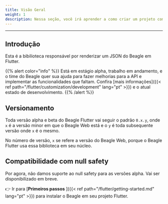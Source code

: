 ```yaml
---
title: Visão Geral
weight: 1
description: Nessa seção, você irá aprender a como criar um projeto com Flutter e configurá-lo para utilizar o Beagle
---
```


---
## Introdução
Esta é a bibilioteca responsável por renderizar um JSON do Beagle em Flutter. 

{{% alert color="info" %}}
Está em estágio alpha, trabalho em andamento, e o time do Beagle quer sua ajuda para fazer melhorias para a API e implementar as funcionalidades que faltam. Confira 
[mais informações]({{< ref path="/flutter/customization/development" lang="pt" >}}) e o atual estado de desenvolvimento.
{{% /alert %}}

## Versionamento
Toda versão alpha e beta do Beagle Flutter vai seguir o padrão `0.x.y`, onde `x` é a versão minor em que o Beagle Web
está e o `y` é toda subsequente versão onde `x` é o mesmo.

No número de versão, `x` se refere a versão do Beagle Web, porque o Beagle Flutter usa essa biblioteca em seu núcleo.

## Compatibilidade com null safety
Por agora, não damos suporte ao null safety para as versões alpha. Vai ser disponibilizado em breve.

👉 Ir para
[**Primeiros passos** ]({{< ref path="/flutter/getting-started.md" lang="pt" >}}) para instalar o Beagle em seu projeto Flutter.
